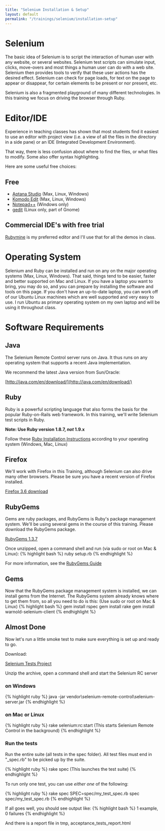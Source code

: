 ```yaml
---
title: "Selenium Installation & Setup"
layout: default
permalink: "/trainings/selenium/installation-setup"  	 
---
```



Selenium
========

The basic idea of Selenium is to script the interaction of human user with any website, or several websites.
Selenium test scripts can simulate input, clicks, move-overs and most things a human user can do with a web site.
Selenium then provides tools to verify that these user actions has the desired effect.  Selenium can check for page
loads, for text on the page to appear or disappear, for certain elements to be present or nor present, etc.

Selenium is also a fragmented playground of many different technologies.  In this training we focus on driving the browser through Ruby.

Editor/IDE
==========

Experience in teaching classes has shown that most students find it easiest to use an editor with project view
(i.e. a view of all the files in the directory in a side pane) or an IDE (Integrated Development Environment).

That way, there is less confusion about where to find the files, or what files to modify.  Some also offer syntax
highlighting.

Here are some useful free choices:

Free
----
* [Aptana Studio](http://www.brothersoft.com/aptana-studio-download-65879.html) (Max, Linux, Windows)
* [Komodo Edit](http://www.activestate.com/komodo-edit) (Max, Linux, Windows)
* [Notepad++](http://notepad-plus-plus.org/) (Windows only)
* [gedit](http://projects.gnome.org/gedit/) (Linux only, part of Gnome)

Commercial IDE's with free trial
---------------------------------
[Rubymine](http://www.jetbrains.com/ruby/download/) is my preferred editor and I'll use that for all the demos in class.

Operating System
================

Selenium and Ruby can be installed and run on any on the major operating systems (Max, Linux, Windows).  That said, things tend to be easier, faster and better supported on Mac and Linux.  If you have a laptop you want to bring, you may do so, and you can prepare by installing the software and tools on this page.  If you don't have an up-to-date
laptop, you can work off of our Ubuntu Linux machines which are well supported and very easy to use.  I run Ubuntu as primary operating system on my own laptop and will be using it throughout class.


Software Requirements
===================

Java
----

The Selenium Remote Control server runs on Java.  It thus runs on any operating system that supports a recent Java implementation.

We recommend the latest Java version from Sun/Oracle:

[http://java.com/en/download/](http://java.com/en/download/)

Ruby
----

Ruby is a powerful scripting language that also forms the basis for the popular Ruby-on-Rails web framework.  In this training,
we'll write Selenium test scripts in Ruby.

**Note: Use Ruby version 1.8.7, _not_ 1.9.x**

Follow these [Ruby Installation Instructions](http://www.ruby-lang.org/en/downloads/) according to your operating system (Windows, Mac, Linux)

Firefox
-------

We'll work with Firefox in this Training, although Selenium can also drive many other browsers.  Please be sure you have a recent version of Firefox installed.

[Firefox 3.6 download](http://www.mozilla.com/en-US/firefox/firefox.html)

RubyGems
--------

Gems are ruby packages, and RubyGems is Ruby's package management system. We'll be using several gems in the course of this training.
Please download the RubyGems package.

[RubyGems 1.3.7](http://rubyforge.org/frs/download.php/70697/rubygems-1.3.7.zip)

Once unzipped, open a command shell and run (via sudo or root on Mac & Linux):
{% highlight bash %}
  ruby setup.rb
{% endhighlight %}

For more information, see the [RubyGems Guide](http://docs.rubygems.org/read/chapter/3)

Gems
----

Now that the RubyGems package management system is installed, we can install gems from the Internet.
The RubyGems system already knows where to get them from, so all you need to do is this: (Use sudo or root on Mac & Linux)
{% highlight bash %}
  gem install rspec
  gem install rake
  gem install warnold-selenium-client
{% endhighlight %}

Almost Done
-----------

Now let's run a little smoke test to make sure everything is set up and ready to go.

Download:

[Selenium Tests Project](/downloads/selenium-course-tests.zip)

Unzip the archive, open a command shell and start the Selenium RC server

### on Windows

{% highlight ruby %}
java -jar vendor\selenium-remote-control\selenium-server.jar
{% endhighlight %}

### on Mac or Linux

{% highlight ruby %}
  rake selenium:rc:start  (This starts Selenium Remote Control in the background)
{% endhighlight %}

### Run the tests

Run the entire suite (all tests in the spec folder).  All test files must end in "_spec.rb" to be picked up by the suite.

{% highlight ruby %}
  rake spec               (This launches the test suite)
{% endhighlight %}

To run only one test, you can use _either one_ of the following:

{% highlight ruby %}
  rake spec SPEC=spec/my_test_spec.rb
  spec spec/my_test_spec.rb
{% endhighlight %}


If all goes well, you should see output like:
{% highlight bash %}
  1 example, 0 failures
{% endhighlight %}

And there is a report file in tmp, acceptance_tests_report.html
